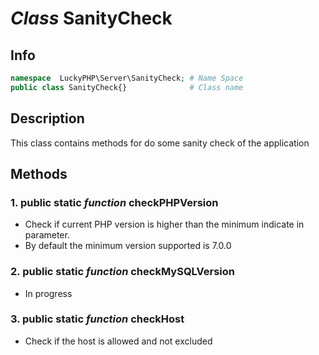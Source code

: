 # ***Class*** **SanityCheck**

## Info

```php
namespace  LuckyPHP\Server\SanityCheck; # Name Space
public class SanityCheck{}              # Class name
```

## Description
This class contains methods for do some sanity check of the application

## Methods

### 1. public static ***function*** **checkPHPVersion**
- Check if current PHP version is higher than the minimum indicate in parameter.
- By default the minimum version supported is 7.0.0

### 2. public static ***function*** **checkMySQLVersion**
- In progress

### 3. public static ***function*** **checkHost**
- Check if the host is allowed and not excluded